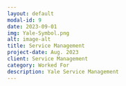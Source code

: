 ```yaml
---
layout: default
modal-id: 9
date: 2023-09-01
img: Yale-Symbol.png
alt: image-alt
title: Service Management
project-date: Aug. 2023
client: Service Management
category: Worked For
description: Yale Service Management
---
```

